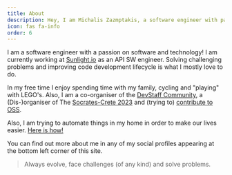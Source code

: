 ```yaml
---
title: About
description: Hey, I am Michalis Zazmptakis, a software engineer with passion on software and technology.
icon: fas fa-info
order: 6
---
```


I am a software engineer with a passion on software and technology! I am currently working at [Sunlight.io](https://sunlight.io/) as an API SW engineer. Solving challenging problems and improving code development lifecycle is what I mostly love to do. 

In my free time I enjoy spending time with my family, cycling and "playing" with LEGO's.
Also, I am a co-organiser of the [DevStaff Community](https://devstaff.gr), a (Dis-)organiser of The [Socrates-Crete 2023](https://socrates-crete.org/) and (trying to) [contribute to OSS](https://github.com/mzampetakis?tab=repositories).

Also, I am trying to automate things in my home in order to make our lives easier. [Here is how!](https://github.com/mzampetakis/home-assistant-setup)


You can find out more about me in any of my social profiles appearing at the bottom left corner of this site.

>Always evolve, face challenges (of any kind) and solve problems.
